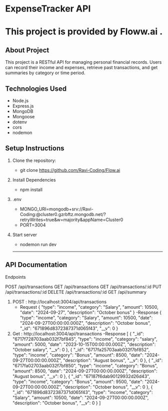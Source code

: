 # ExpenseTracker API
# This project is provided by Floww.ai . 

## About Project
This project is a RESTful API for managing personal financial records. Users can record their income and expenses, retrieve past transactions,
and get summaries by category or time period.

## Technologies Used
- Node.js
- Express.js
- MongoDB
- Mongoose
- dotenv
- cors
- nodemon

## Setup Instructions
1. Clone the repository:
   
   - git clone https://github.com/Ravi-Coding/Flow.ai
     
3. Install Dependencies
   
   - npm install
  
4. .env
   
    - MONGO_URI=mongodb+srv://Ravi-Coding:<password>@cluster0.gzrbftz.mongodb.net/<databaseName>?retryWrites=true&w=majority&appName=Cluster0
    - PORT=3004
      
6. Start server
   - nodemon run dev
   - --------------------------------------------------
   
## API Documentation

Endpoints

POST /api/transactions
GET /api/transactions
GET /api/transactions/:id
PUT /api/transactions/:id
DELETE /api/transactions/:id
GET /api/summary

1. POST : http://localhost:3004/api/transactions
   - Request
   {
  "type": "income",
  "category": "Salary",
  "amount": 10500,
  "date": "2024-09-27",
  "description": "October bonus"
}
-Response
 {
    "type": "income",
    "category": "Salary",
    "amount": 10500,
    "date": "2024-09-27T00:00:00.000Z",
    "description": "October bonus",
    "_id": "671896d8372387371d065f43",
    "__v": 0
}
2. Get : http://localhost:3004/api/transactions
   -Response
   [
    {
        "_id": "6717f728703aab032f7bf845",
        "type": "income",
        "category": "salary",
        "amount": 5000,
        "date": "2023-10-15T00:00:00.000Z",
        "description": "October salary",
        "__v": 0
    },
    {
        "_id": "6717fa25703aab032f7bf852",
        "type": "income",
        "category": "Bonus",
        "amount": 8500,
        "date": "2024-09-27T00:00:00.000Z",
        "description": "August bonus",
        "__v": 0
    },
    {
        "_id": "6717fa02703aab032f7bf850",
        "type": "income",
        "category": "Bonus",
        "amount": 8500,
        "date": "2024-09-27T00:00:00.000Z",
        "description": "August bonus",
        "__v": 0
    },
    {
        "_id": "67187f6dab90129932d26d43",
        "type": "income",
        "category": "Bonus",
        "amount": 9500,
        "date": "2024-09-27T00:00:00.000Z",
        "description": "October bonus",
        "__v": 0
    },
    {
        "_id": "671896d8372387371d065f43",
        "type": "income",
        "category": "Salary",
        "amount": 10500,
        "date": "2024-09-27T00:00:00.000Z",
        "description": "October bonus",
        "__v": 0
    }
]

    
